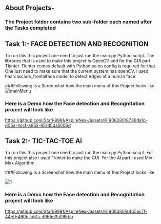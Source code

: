 ## About Projects-
### The Project folder contains two sub-folder each named after the Tasks completed



## Task 1:- FACE DETECTION AND RECOGNITION
To run this this project one need to just run the main.py Python script. The libraries that is used to make this project is OpenCV and for the GUI part Tkinter. Tkinter comes default with Python so no config is required for that. One just need to make sure that the current system has openCV. I used haarcascade_frontalface model to detect edges of a human face.


###Following is a Screenshot how the main menu of this Project looks like
![mainMenu](https://github.com/Stark8991/AspireNex-/assets/61908380/899b39b6-589e-4e63-bccf-7fe5fb2acf33)

### Here is a Demo how the Face detection and Recognitation project will look like

https://github.com/Stark8991/AspireNex-/assets/61908380/8736da1c-d05a-4ccf-a952-651d5da5006d


## Task 2:- TIC-TAC-TOE AI

To run this this project one need to just run the main.py Python script. For this project also i used Tkinter to make the GUI. For the AI part i used Min-Max Algorithm.

###Following is a Screenshot how the main menu of this Project looks like

![1](https://github.com/Stark8991/AspireNex-/assets/61908380/ff0b5791-5b58-4d4c-b199-5795cb7a8924)

### Here is a Demo how the Face detection and Recognitation project will look like

https://github.com/Stark8991/AspireNex-/assets/61908380/e4b5ac7f-44e0-460b-b51a-d965e3b065bb



